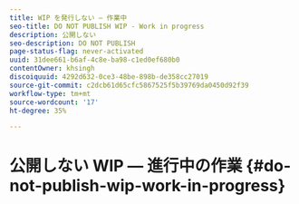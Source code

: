 ```yaml
---
title: WIP を発行しない — 作業中
seo-title: DO NOT PUBLISH WIP - Work in progress
description: 公開しない
seo-description: DO NOT PUBLISH
page-status-flag: never-activated
uuid: 31dee661-b6af-4c8e-ba98-c1ed0ef680b0
contentOwner: khsingh
discoiquuid: 4292d632-0ce3-48be-898b-de358cc27019
source-git-commit: c2dcb61d65cfc5867525f5b39769da0450d92f39
workflow-type: tm+mt
source-wordcount: '17'
ht-degree: 35%

---
```



# 公開しない WIP — 進行中の作業 {#do-not-publish-wip-work-in-progress}

